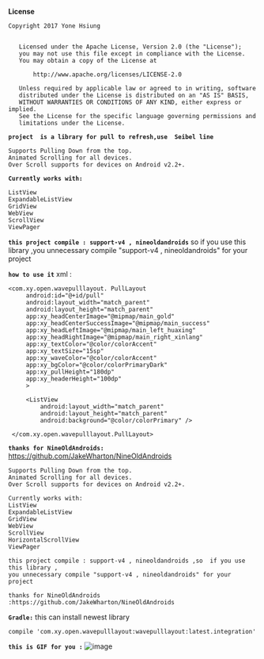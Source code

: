 **License**

    Copyright 2017 Yone Hsiung
    
   
       Licensed under the Apache License, Version 2.0 (the "License");
       you may not use this file except in compliance with the License.
       You may obtain a copy of the License at
    
           http://www.apache.org/licenses/LICENSE-2.0
    
       Unless required by applicable law or agreed to in writing, software
       distributed under the License is distributed on an "AS IS" BASIS,
       WITHOUT WARRANTIES OR CONDITIONS OF ANY KIND, either express or implied.
       See the License for the specific language governing permissions and
       limitations under the License.



**`project  is a library for pull to refresh,use  Seibel line`**

    Supports Pulling Down from the top.
    Animated Scrolling for all devices.
    Over Scroll supports for devices on Android v2.2+.

    
**`Currently works with:`**
    
    ListView
    ExpandableListView
    GridView
    WebView
    ScrollView
    ViewPager

**`this project compile : support-v4 , nineoldandroids`**
so  if you use this library ,you unnecessary compile "support-v4 , nineoldandroids" 
for your project

**`how to use it`**
    xml :
    
    <com.xy.open.wavepulllayout. PullLayout 
         android:id="@+id/pull"
         android:layout_width="match_parent"
         android:layout_height="match_parent"
         app:xy_headCenterImage="@mipmap/main_gold"
         app:xy_headCenterSuccessImage="@mipmap/main_success"
         app:xy_headLeftImage="@mipmap/main_left_huaxing"
         app:xy_headRightImage="@mipmap/main_right_xinlang"
         app:xy_textColor="@color/colorAccent"
         app:xy_textSize="15sp"
         app:xy_waveColor="@color/colorAccent"
         app:xy_bgColor="@color/colorPrimaryDark"
         app:xy_pullHeight="180dp"
         app:xy_headerHeight="100dp"
         >
         
         <ListView
             android:layout_width="match_parent"
             android:layout_height="match_parent"
             android:background="@color/colorPrimary" />
             
     </com.xy.open.wavepulllayout.PullLayout> 
     
     
     
**`thanks for NineOldAndroids:`** https://github.com/JakeWharton/NineOldAndroids


	Supports Pulling Down from the top.
	Animated Scrolling for all devices.
	Over Scroll supports for devices on Android v2.2+.

	Currently works with:
	ListView
	ExpandableListView
	GridView
	WebView
	ScrollView
	HorizontalScrollView
	ViewPager

	this project compile : support-v4 , nineoldandroids ,so  if you use this library ,
	you unnecessary compile "support-v4 , nineoldandroids" for your project

	thanks for NineOldAndroids :https://github.com/JakeWharton/NineOldAndroids
**`Gradle:`**
this can install newest library
	
	compile 'com.xy.open.wavepulllayout:wavepulllayout:latest.integration'
	
	
**`this is GIF for you :`**
  ![image](https://github.com/YongHsiung/WavePullLayout/blob/master/anim.gif)





